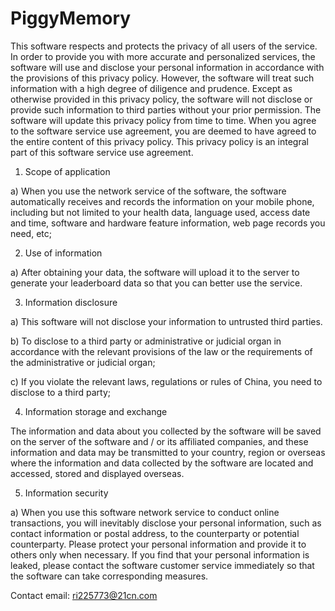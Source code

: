 # PiggyMemory
This software respects and protects the privacy of all users of the service. In order to provide you with more accurate and personalized services, the software will use and disclose your personal information in accordance with the provisions of this privacy policy. However, the software will treat such information with a high degree of diligence and prudence. Except as otherwise provided in this privacy policy, the software will not disclose or provide such information to third parties without your prior permission. The software will update this privacy policy from time to time. When you agree to the software service use agreement, you are deemed to have agreed to the entire content of this privacy policy. This privacy policy is an integral part of this software service use agreement.

1. Scope of application

a) When you use the network service of the software, the software automatically receives and records the information on your mobile phone, including but not limited to your health data, language used, access date and time, software and hardware feature information, web page records you need, etc;

2. Use of information

a) After obtaining your data, the software will upload it to the server to generate your leaderboard data so that you can better use the service.

3. Information disclosure

a) This software will not disclose your information to untrusted third parties.

b) To disclose to a third party or administrative or judicial organ in accordance with the relevant provisions of the law or the requirements of the administrative or judicial organ;

c) If you violate the relevant laws, regulations or rules of China, you need to disclose to a third party;

4. Information storage and exchange

The information and data about you collected by the software will be saved on the server of the software and / or its affiliated companies, and these information and data may be transmitted to your country, region or overseas where the information and data collected by the software are located and accessed, stored and displayed overseas.

5. Information security

a) When you use this software network service to conduct online transactions, you will inevitably disclose your personal information, such as contact information or postal address, to the counterparty or potential counterparty. Please protect your personal information and provide it to others only when necessary. If you find that your personal information is leaked, please contact the software customer service immediately so that the software can take corresponding measures.

Contact email: ri225773@21cn.com
